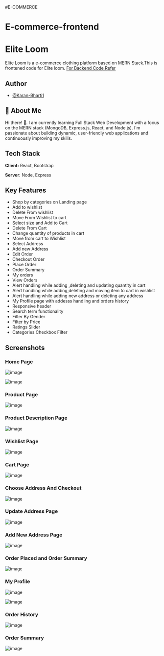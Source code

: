 #E-COMMERCE

# E-commerce-frontend

# Elite Loom 


Elite Loom is a e-commerce clothing platform based on MERN Stack.This is frontened code for Elite loom.
[For Backend Code Refer](https://github.com/Karan-Bharti1/Elite-loom-backend)

## Author

- [@Karan-Bharti1](https://github.com/Karan-Bharti1)





## 🚀 About Me
Hi there! 👋.
I am currently learning Full Stack Web Development with a focus on the MERN stack (MongoDB, Express.js, React, and Node.js). I'm passionate about building dynamic, user-friendly web applications and continuously improving my skills.


## Tech Stack

**Client:** React, Bootstrap

**Server:** Node, Express



## Key Features



- Shop by categories on Landing page
- Add to wishlist
- Delete From wishlist
- Move From Wishlist to cart
- Select size and Add to Cart
- Delete From Cart
- Change quantity of products in cart
- Move from cart to Wishlist
- Select Address
- Add new Address
- Edit Order
- Checkout Order
- Place Order
- Order Summary
- My orders
- View Orders
- Alert handling while adding ,deleting and updating quantity in cart
- Alert handling while adding,deleting and moving item to cart in wishlist
- Alert handling while adding new address or deleting any address
- My Profile page with addesss handling and orders history
- Responsive header
- Search term functionality 
- Filter By Gender
- Filter by Price
- Ratings Slider
- Categories Checkbox Filter
## Screenshots

### Home Page
![image](https://github.com/user-attachments/assets/b18c8de8-cbbe-4f48-b570-e2dbc524170e)

![image](https://github.com/user-attachments/assets/c720aea6-c8ce-4d36-8bb6-21ee54db1172)

### Product Page
![image](https://github.com/user-attachments/assets/d2efee6e-fac6-4cf1-adb7-c1c98251cbd9)

### Product Description Page
![image](https://github.com/user-attachments/assets/feedc923-da4a-49ed-8f75-c3d9341eb040)



### Wishlist Page
![image](https://github.com/user-attachments/assets/d88a5bc4-b1e0-480c-8a36-f827f1a36d8b)


### Cart Page
![image](https://github.com/user-attachments/assets/e79977d1-2e2a-4465-b3bc-47d28daf1737)


### Choose Address And Checkout
![image](https://github.com/user-attachments/assets/a3e0a5d2-75e5-4eaa-ab98-cdbadc54cbb1)

### Update Address Page
![image](https://github.com/user-attachments/assets/a67418a6-3db3-4a3f-9817-f58da3eaee3c)

### Add New Address Page
![image](https://github.com/user-attachments/assets/befdd744-98e9-4470-bfce-604d01f8a231)




### Order Placed and Order Summary
![image](https://github.com/user-attachments/assets/76c455d8-3130-4f04-99eb-59216976ad6b)

### My Profile
![image](https://github.com/user-attachments/assets/01dfcf67-84d1-435c-9d90-be062441050e)

![image](https://github.com/user-attachments/assets/8a53f80d-a807-48f5-a86d-cdeac1ae26cb)

### Order History
![image](https://github.com/user-attachments/assets/ca6498d7-c54a-454e-b6c8-a6386ec6b79f)

### Order Summary
![image](https://github.com/user-attachments/assets/cd5bbc62-511f-4e02-aecf-86060139cc66)

